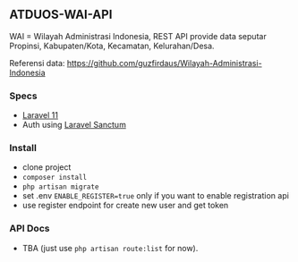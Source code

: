 ## ATDUOS-WAI-API

WAI = Wilayah Administrasi Indonesia, REST API provide data seputar Propinsi, Kabupaten/Kota, Kecamatan, Kelurahan/Desa.

Referensi data: https://github.com/guzfirdaus/Wilayah-Administrasi-Indonesia

### Specs
* [Laravel 11](https://laravel.com/docs/11.x)
* Auth using [Laravel Sanctum](https://laravel.com/docs/11.x/sanctum#main-content)

### Install
* clone project
* `composer install`
* `php artisan migrate`
* set .env `ENABLE_REGISTER=true` only if you want to enable registration api
* use register endpoint for create new user and get token

### API Docs
* TBA (just use `php artisan route:list` for now).
